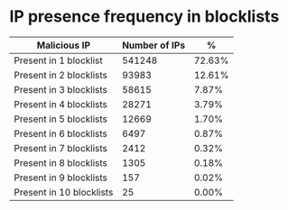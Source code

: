 # IP presence frequency in blocklists
| Malicious IP | Number of IPs | % |
|----|----|----|
| Present in 1 blocklist | 541248 | 72.63% |
| Present in 2 blocklists | 93983 | 12.61% |
| Present in 3 blocklists | 58615 | 7.87% |
| Present in 4 blocklists | 28271 | 3.79% |
| Present in 5 blocklists | 12669 | 1.70% |
| Present in 6 blocklists | 6497 | 0.87% |
| Present in 7 blocklists | 2412 | 0.32% |
| Present in 8 blocklists | 1305 | 0.18% |
| Present in 9 blocklists | 157 | 0.02% |
| Present in 10 blocklists | 25 | 0.00% |
